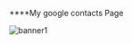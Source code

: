 ****My google contacts Page

![banner1](https://github.com/user-attachments/assets/4cdd6c6f-caee-4aea-8c6a-89d9b863c1f3)

